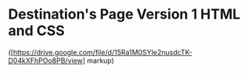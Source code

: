 # Destination's Page Version 1 HTML and CSS 
([https://drive.google.com/file/d/15Ra1M0SYIe2nusdcTK-D04kXFhPOo8PB/view] markup)
